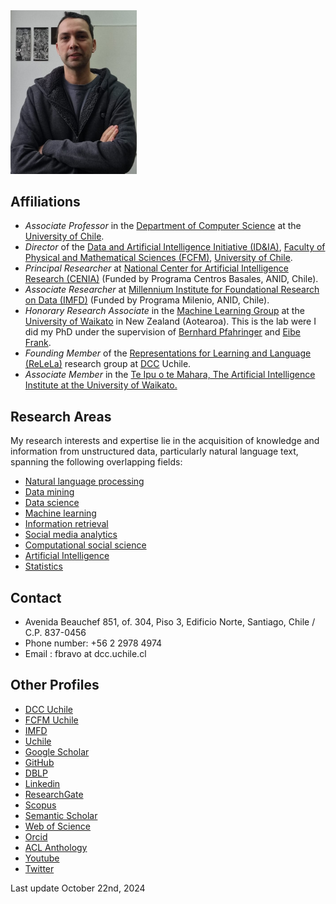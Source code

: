 <img src="img/me2024.png" alt="alt text" width="40%" height="40%"> 

## Affiliations

* *Associate Professor* in the [Department of Computer Science](http://www.dcc.uchile.cl) at the [University of Chile](http://www.uchile.cl/). 
* *Director* of  the [Data and Artificial Intelligence Initiative (ID&IA)](https://idia.uchile.cl), [Faculty of Physical and Mathematical Sciences (FCFM)](https://ingenieria.uchile.cl/), [University of Chile](http://www.uchile.cl/). 
* *Principal Researcher* at [National Center for Artificial Intelligence Research (CENIA)](https://www.cenia.cl) (Funded by Programa Centros Basales, ANID, Chile). 
* *Associate Researcher* at [Millennium Institute for Foundational Research on Data (IMFD)](http://www.imfd.cl) (Funded by Programa Milenio, ANID, Chile). 
* *Honorary Research Associate* in the [Machine Learning Group](http://www.cs.waikato.ac.nz/ml/) at the [University of Waikato](http://www.waikato.ac.nz/) in New Zealand (Aotearoa). This is the lab were I did my PhD under the supervision of [Bernhard Pfahringer](https://www.cs.waikato.ac.nz/~bernhard/) and [Eibe Frank](http://www.cs.waikato.ac.nz/~eibe/). 
* *Founding Member* of the [Representations for Learning and Language (ReLeLa)](https://relela.com) research group at [DCC](http://www.dcc.uchile.cl) Uchile. 
* *Associate Member* in the [Te Ipu o te Mahara, The Artificial Intelligence Institute at the University of Waikato.](https://ai.waikato.ac.nz/home)



## Research Areas

My research interests and expertise lie in the acquisition of knowledge and information from unstructured data, particularly natural language text, spanning the following overlapping fields:

* [Natural language processing](https://en.wikipedia.org/wiki/Natural_language_processing)
* [Data mining](https://en.wikipedia.org/wiki/Data_mining)
* [Data science](https://en.wikipedia.org/wiki/Data_science)
* [Machine learning](https://en.wikipedia.org/wiki/Machine_learning)
* [Information retrieval](https://en.wikipedia.org/wiki/Information_Retrieval)
* [Social media analytics](https://en.wikipedia.org/wiki/Social_media_analytics)
* [Computational social science](https://en.wikipedia.org/wiki/Computational_social_science)
* [Artificial Intelligence](https://en.wikipedia.org/wiki/Artificial_intelligence)
* [Statistics](https://en.wikipedia.org/wiki/Statistics)



## Contact

*  Avenida Beauchef 851, of. 304, Piso 3, Edificio Norte, Santiago, Chile / C.P. 837-0456
*  Phone number: +56 2 2978 4974
*  Email : fbravo at dcc.uchile.cl


## Other Profiles

* [DCC Uchile](https://www.dcc.uchile.cl/nosotros/academico/fbravo#titulo)
* [FCFM Uchile](http://ingenieria.uchile.cl/sobre-la-fcfm/organizacion/personas/cuerpo-academico/ciencias-de-la-computacion?qui_id=121)
* [IMFD](https://imfd.cl/en/investigador/felipe-bravo-marquez/)
* [Uchile](http://www.uchile.cl/portafolio-academico/perfilAcademico.jsf?username=felipebravom)
* [Google Scholar](https://scholar.google.com/citations?user=q--XWcQAAAAJ&hl)
* [GitHub](https://github.com/felipebravom)
* [DBLP](https://dblp.org/pid/04/8612.html)
* [Linkedin](https://www.linkedin.com/in/felipebravomarquez)
* [ResearchGate](https://www.researchgate.net/profile/Felipe_Bravo-Marquez/)
* [Scopus](https://www.scopus.com/authid/detail.uri?origin=resultslist&authorId=36627971200)
* [Semantic Scholar](https://www.semanticscholar.org/author/Felipe-Bravo-Marquez/2998375)
* [Web of Science](https://www.webofscience.com/wos/author/record/1907195)
* [Orcid](https://orcid.org/0000-0002-2153-4306)
* [ACL Anthology](https://aclanthology.org/people/f/felipe-bravo-marquez/)
* [Youtube](https://www.youtube.com/user/felipebravom)
* [Twitter](https://twitter.com/felipebravom)

Last update October 22nd, 2024
